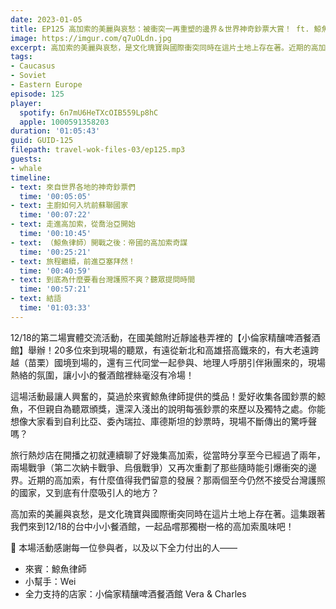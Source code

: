 ```yaml
---
date: 2023-01-05
title: EP125 高加索的美麗與哀愁：被衝突一再重塑的邊界＆世界神奇鈔票大賞！ ft. 鯨魚律師
image: https://imgur.com/q7uOLdn.jpg
excerpt: 高加索的美麗與哀愁，是文化瑰寶與國際衝突同時在這片土地上存在著。近期的高加索，有什麼值得我們留意的發展？那兩個至今仍然不接受台灣護照的國家，又到底有什麼吸引人的地方？這集跟著我們來到12/18的台中小小餐酒館，一起品嚐那獨樹一格的高加索風味吧！
tags:
- Caucasus
- Soviet
- Eastern Europe
episode: 125
player:
  spotify: 6n7mU6HeTXcOIB559Lp8hC
  apple: 1000591358203
duration: '01:05:43'
guid: GUID-125
filepath: travel-wok-files-03/ep125.mp3
guests:
- whale
timeline:
- text: 來自世界各地的神奇鈔票們
  time: '00:05:05'
- text: 主廚如何入坑前蘇聯國家
  time: '00:07:22'
- text: 走進高加索，從喬治亞開始
  time: '00:10:45'
- text: （鯨魚律師）開戰之後：帝國的高加索奇謀
  time: '00:25:21'
- text: 旅程繼續，前進亞塞拜然！
  time: '00:40:59'
- text: 到底為什麼要看台灣護照不爽？聽眾提問時間
  time: '00:57:21'
- text: 結語
  time: '01:03:33'
---
```

12/18的第二場實體交流活動，在國美館附近靜謐巷弄裡的【小倫家精釀啤酒餐酒館】舉辦！20多位來到現場的聽眾，有遠從新北和高雄搭高鐵來的，有大老遠跨越（苗栗）國境到場的，還有三代同堂一起參與、地理人呼朋引伴揪團來的，現場熱絡的氛圍，讓小小的餐酒館裡絲毫沒有冷場！

這場活動最讓人興奮的，莫過於來賓鯨魚律師提供的獎品！愛好收集各國鈔票的鯨魚，不但親自為聽眾頒獎，還深入淺出的說明每張鈔票的來歷以及獨特之處。你能想像大家看到自利比亞、委內瑞拉、庫德斯坦的鈔票時，現場不斷傳出的驚呼聲嗎？

旅行熱炒店在開播之初就連續聊了好幾集高加索，從當時分享至今已經過了兩年，兩場戰爭（第二次納卡戰爭、烏俄戰爭）又再次重劃了那些隨時能引爆衝突的邊界。近期的高加索，有什麼值得我們留意的發展？那兩個至今仍然不接受台灣護照的國家，又到底有什麼吸引人的地方？

高加索的美麗與哀愁，是文化瑰寶與國際衝突同時在這片土地上存在著。這集跟著我們來到12/18的台中小小餐酒館，一起品嚐那獨樹一格的高加索風味吧！

🫶 本場活動感謝每一位參與者，以及以下全力付出的人——

* 來賓：鯨魚律師
* 小幫手：Wei
* 全力支持的店家：小倫家精釀啤酒餐酒館 Vera & Charles